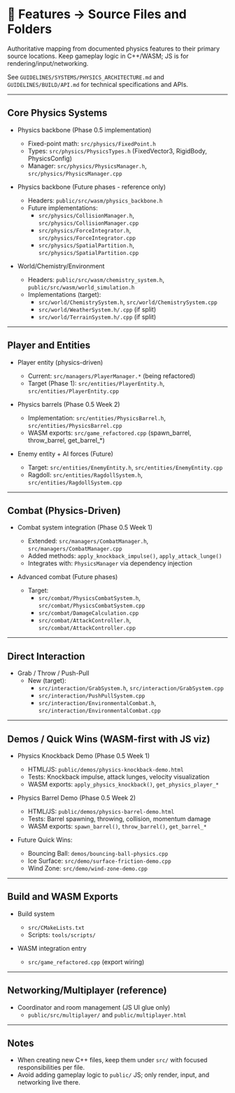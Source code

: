 # 🔗 Features → Source Files and Folders

Authoritative mapping from documented physics features to their primary source locations. Keep gameplay logic in C++/WASM; JS is for rendering/input/networking.

See `GUIDELINES/SYSTEMS/PHYSICS_ARCHITECTURE.md` and `GUIDELINES/BUILD/API.md` for technical specifications and APIs.

---

## Core Physics Systems

- Physics backbone (Phase 0.5 implementation)
  - Fixed-point math: `src/physics/FixedPoint.h`
  - Types: `src/physics/PhysicsTypes.h` (FixedVector3, RigidBody, PhysicsConfig)
  - Manager: `src/physics/PhysicsManager.h`, `src/physics/PhysicsManager.cpp`
  
- Physics backbone (Future phases - reference only)
  - Headers: `public/src/wasm/physics_backbone.h`
  - Future implementations:
    - `src/physics/CollisionManager.h`, `src/physics/CollisionManager.cpp`
    - `src/physics/ForceIntegrator.h`, `src/physics/ForceIntegrator.cpp`
    - `src/physics/SpatialPartition.h`, `src/physics/SpatialPartition.cpp`

- World/Chemistry/Environment
  - Headers: `public/src/wasm/chemistry_system.h`, `public/src/wasm/world_simulation.h`
  - Implementations (target):
    - `src/world/ChemistrySystem.h`, `src/world/ChemistrySystem.cpp`
    - `src/world/WeatherSystem.h/.cpp` (if split)
    - `src/world/TerrainSystem.h/.cpp` (if split)

---

## Player and Entities

- Player entity (physics-driven)
  - Current: `src/managers/PlayerManager.*` (being refactored)
  - Target (Phase 1): `src/entities/PlayerEntity.h`, `src/entities/PlayerEntity.cpp`

- Physics barrels (Phase 0.5 Week 2)
  - Implementation: `src/entities/PhysicsBarrel.h`, `src/entities/PhysicsBarrel.cpp`
  - WASM exports: `src/game_refactored.cpp` (spawn_barrel, throw_barrel, get_barrel_*)

- Enemy entity + AI forces (Future)
  - Target: `src/entities/EnemyEntity.h`, `src/entities/EnemyEntity.cpp`
  - Ragdoll: `src/entities/RagdollSystem.h`, `src/entities/RagdollSystem.cpp`

---

## Combat (Physics-Driven)

- Combat system integration (Phase 0.5 Week 1)
  - Extended: `src/managers/CombatManager.h`, `src/managers/CombatManager.cpp`
  - Added methods: `apply_knockback_impulse()`, `apply_attack_lunge()`
  - Integrates with: `PhysicsManager` via dependency injection

- Advanced combat (Future phases)
  - Target:
    - `src/combat/PhysicsCombatSystem.h`, `src/combat/PhysicsCombatSystem.cpp`
    - `src/combat/DamageCalculation.cpp`
    - `src/combat/AttackController.h`, `src/combat/AttackController.cpp`

---

## Direct Interaction

- Grab / Throw / Push-Pull
  - New (target):
    - `src/interaction/GrabSystem.h`, `src/interaction/GrabSystem.cpp`
    - `src/interaction/PushPullSystem.cpp`
    - `src/interaction/EnvironmentalCombat.h`, `src/interaction/EnvironmentalCombat.cpp`

---

## Demos / Quick Wins (WASM-first with JS viz)

- Physics Knockback Demo (Phase 0.5 Week 1)
  - HTML/JS: `public/demos/physics-knockback-demo.html`
  - Tests: Knockback impulse, attack lunges, velocity visualization
  - WASM exports: `apply_physics_knockback()`, `get_physics_player_*`

- Physics Barrel Demo (Phase 0.5 Week 2)
  - HTML/JS: `public/demos/physics-barrel-demo.html`
  - Tests: Barrel spawning, throwing, collision, momentum damage
  - WASM exports: `spawn_barrel()`, `throw_barrel()`, `get_barrel_*`

- Future Quick Wins:
  - Bouncing Ball: `demos/bouncing-ball-physics.cpp`
  - Ice Surface: `src/demo/surface-friction-demo.cpp`
  - Wind Zone: `src/demo/wind-zone-demo.cpp`

---

## Build and WASM Exports

- Build system
  - `src/CMakeLists.txt`
  - Scripts: `tools/scripts/`

- WASM integration entry
  - `src/game_refactored.cpp` (export wiring)

---

## Networking/Multiplayer (reference)

- Coordinator and room management (JS UI glue only)
  - `public/src/multiplayer/` and `public/multiplayer.html`

---

## Notes

- When creating new C++ files, keep them under `src/` with focused responsibilities per file.
- Avoid adding gameplay logic to `public/` JS; only render, input, and networking live there.


